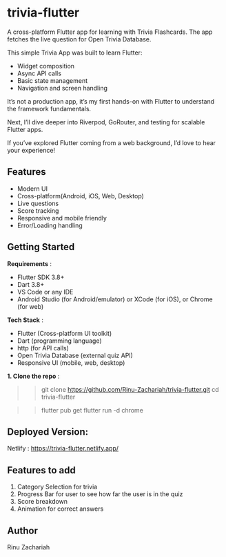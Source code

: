# trivia-flutter

A cross-platform Flutter app for learning with Trivia Flashcards. The app fetches the live question for Open Trivia Database.

This simple Trivia App was built to learn Flutter:
- Widget composition
- Async API calls
- Basic state management
- Navigation and screen handling

It’s not a production app, it’s my first hands-on with Flutter to understand the framework fundamentals.

Next, I’ll dive deeper into Riverpod, GoRouter, and testing for scalable Flutter apps.

If you’ve explored Flutter coming from a web background, I’d love to hear your experience!

## Features
- Modern UI
- Cross-platform(Android, iOS, Web, Desktop)
- Live questions
- Score tracking
- Responsive and mobile friendly
- Error/Loading handling

## Getting Started

**Requirements** :

- Flutter SDK 3.8+
- Dart 3.8+
- VS Code or any IDE
- Android Studio (for Android/emulator) or XCode (for iOS), or Chrome (for web)

**Tech Stack** :

- Flutter (Cross-platform UI toolkit)
- Dart (programming language)
- http (for API calls)
- Open Trivia Database (external quiz API)
- Responsive UI (mobile, web, desktop)

**1. Clone the repo** :

>> git clone https://github.com/Rinu-Zachariah/trivia-flutter.git
>> cd trivia-flutter

>> flutter pub get
>> flutter run -d chrome  


## Deployed Version:

Netlify : https://trivia-flutter.netlify.app/

## Features to add

1. Category Selection for trivia
2. Progress Bar for user to see how far the user is in the quiz
3. Score breakdown
4. Animation for correct answers

## Author
Rinu Zachariah
